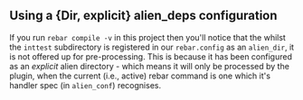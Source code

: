 ## Using a {Dir, explicit} alien_deps configuration 

If you run `rebar compile -v` in this project then you'll notice that the 
whilst the `inttest` subdirectory is registered in our `rebar.config` as an
`alien_dir`, it is not offered up for pre-processing. This is because it has 
been configured as an *explicit* alien directory - which means it will only be
processed by the plugin, when the current (i.e., active) rebar command is one
which it's handler spec (in `alien_conf`) recognises.
